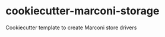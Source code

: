 cookiecutter-marconi-storage
============================

Cookiecutter template to create Marconi store drivers
